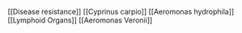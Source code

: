 [[Disease resistance]]
[[Cyprinus carpio]]
[[Aeromonas hydrophila]]
[[Lymphoid Organs]]
[[Aeromonas Veronii]]

